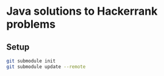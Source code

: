 # Java solutions to Hackerrank problems



## Setup

```bash
git submodule init
git submodule update --remote
```

